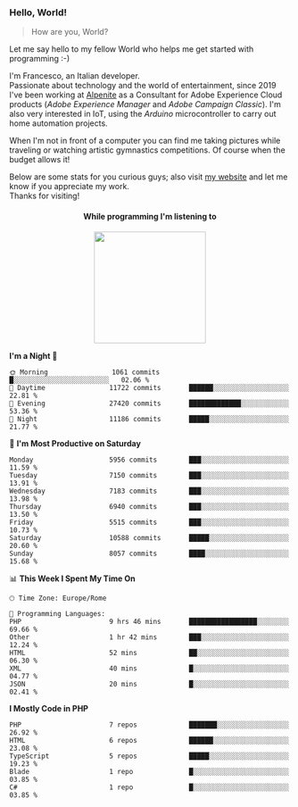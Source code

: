 ### Hello, World!

> How are you, World?

Let me say hello to my fellow World who helps me get started with programming :-)

I'm Francesco, an Italian developer.  
Passionate about technology and the world of entertainment, since 2019 I've been working at [Alpenite](https://www.alpenite.com) as a Consultant for Adobe Experience Cloud products (*Adobe Experience Manager* and *Adobe Campaign Classic*). I'm also very interested in IoT, using the *Arduino* microcontroller to carry out home automation projects.

When I'm not in front of a computer you can find me taking pictures while traveling or watching artistic gymnastics competitions. Of course when the budget allows it!

Below are some stats for you curious guys; also visit [my website](https://www.francescorega.eu) and let me know if you appreciate my work.  
Thanks for visiting!

<div align="center">
  <h4>While programming I'm listening to</h4>
  <a href="https://apps.francescorega.eu/now-playing/11147232609" target="_blank"><img src="https://apps.francescorega.eu/now-playing/11147232609" width="200"></a>
</div>

<!--START_SECTION:waka-->
**I'm a Night 🦉** 

```text
🌞 Morning                1061 commits        █░░░░░░░░░░░░░░░░░░░░░░░░   02.06 % 
🌆 Daytime                11722 commits       ██████░░░░░░░░░░░░░░░░░░░   22.81 % 
🌃 Evening                27420 commits       █████████████░░░░░░░░░░░░   53.36 % 
🌙 Night                  11186 commits       █████░░░░░░░░░░░░░░░░░░░░   21.77 % 
```
📅 **I'm Most Productive on Saturday** 

```text
Monday                   5956 commits        ███░░░░░░░░░░░░░░░░░░░░░░   11.59 % 
Tuesday                  7150 commits        ███░░░░░░░░░░░░░░░░░░░░░░   13.91 % 
Wednesday                7183 commits        ███░░░░░░░░░░░░░░░░░░░░░░   13.98 % 
Thursday                 6940 commits        ███░░░░░░░░░░░░░░░░░░░░░░   13.50 % 
Friday                   5515 commits        ███░░░░░░░░░░░░░░░░░░░░░░   10.73 % 
Saturday                 10588 commits       █████░░░░░░░░░░░░░░░░░░░░   20.60 % 
Sunday                   8057 commits        ████░░░░░░░░░░░░░░░░░░░░░   15.68 % 
```


📊 **This Week I Spent My Time On** 

```text
🕑︎ Time Zone: Europe/Rome

💬 Programming Languages: 
PHP                      9 hrs 46 mins       █████████████████░░░░░░░░   69.66 % 
Other                    1 hr 42 mins        ███░░░░░░░░░░░░░░░░░░░░░░   12.24 % 
HTML                     52 mins             ██░░░░░░░░░░░░░░░░░░░░░░░   06.30 % 
XML                      40 mins             █░░░░░░░░░░░░░░░░░░░░░░░░   04.77 % 
JSON                     20 mins             █░░░░░░░░░░░░░░░░░░░░░░░░   02.41 % 
```

**I Mostly Code in PHP** 

```text
PHP                      7 repos             ███████░░░░░░░░░░░░░░░░░░   26.92 % 
HTML                     6 repos             ██████░░░░░░░░░░░░░░░░░░░   23.08 % 
TypeScript               5 repos             █████░░░░░░░░░░░░░░░░░░░░   19.23 % 
Blade                    1 repo              █░░░░░░░░░░░░░░░░░░░░░░░░   03.85 % 
C#                       1 repo              █░░░░░░░░░░░░░░░░░░░░░░░░   03.85 % 
```




<!--END_SECTION:waka-->
